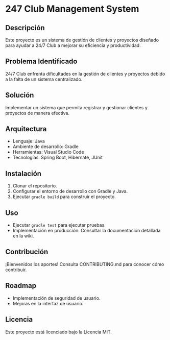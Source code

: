 # 247 Club Management System

## Descripción
Este proyecto es un sistema de gestión de clientes y proyectos diseñado para ayudar a 24/7 Club a mejorar su eficiencia y productividad.

## Problema Identificado
24/7 Club enfrenta dificultades en la gestión de clientes y proyectos debido a la falta de un sistema centralizado.

## Solución
Implementar un sistema que permita registrar y gestionar clientes y proyectos de manera efectiva.

## Arquitectura
- Lenguaje: Java
- Ambiente de desarrollo: Gradle
- Herramientas: Visual Studio Code
- Tecnologías: Spring Boot, Hibernate, JUnit

## Instalación
1. Clonar el repositorio.
2. Configurar el entorno de desarrollo con Gradle y Java.
3. Ejecutar `gradle build` para construir el proyecto.

## Uso
- Ejecutar `gradle test` para ejecutar pruebas.
- Implementación en producción: Consultar la documentación detallada en la wiki.

## Contribución
¡Bienvenidos los aportes! Consulta CONTRIBUTING.md para conocer cómo contribuir.

## Roadmap
- Implementación de seguridad de usuario.
- Mejoras en la interfaz de usuario.

## Licencia
Este proyecto está licenciado bajo la Licencia MIT.
